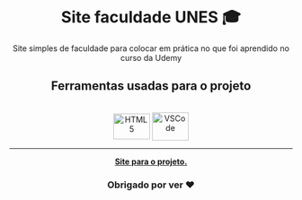 <h1 align="center"> Site faculdade UNES 🎓 </h1> 
<div align="center">Site simples de faculdade para colocar em prática no que foi aprendido no curso da Udemy</div>
<h2 align="center">Ferramentas usadas para o projeto</h2>

<div align="center"><br>

<img src="https://cdn.jsdelivr.net/gh/devicons/devicon/icons/html5/html5-plain.svg" alt="HTML5" height="46" width="65" align="center">
<img src="https://cdn.jsdelivr.net/gh/devicons/devicon/icons/vscode/vscode-original.svg" alt="VSCode" height="50" width="65" align="center">

---

<div align="center">
  <div align="center">
    <b><a href="https://projeto-site-universidade.vercel.app">Site para o projeto.</a></b>
</div>

### <p align="center"> Obrigado por ver ❤ </p>
